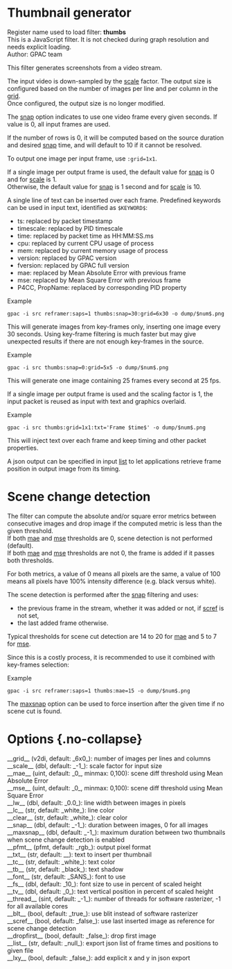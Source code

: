 <!-- automatically generated - do not edit, patch gpac/applications/gpac/gpac.c -->

# Thumbnail generator  
  
Register name used to load filter: __thumbs__  
This is a JavaScript filter. It is not checked during graph resolution and needs explicit loading.  
Author: GPAC team  
  
This filter generates screenshots from a video stream.  
  
The input video is down-sampled by the [scale](#scale) factor. The output size is configured based on the number of images per line and per column in the [grid](#grid).   
Once configured, the output size is no longer modified.  
  
The [snap](#snap) option indicates to use one video frame every given seconds. If value is 0, all input frames are used.  
  
If the number of rows is 0, it will be computed based on the source duration and desired [snap](#snap) time, and will default to 10 if it cannot be resolved.  
  
To output one image per input frame, use `:grid=1x1`.  
  
If a single image per output frame is used, the default value for [snap](#snap) is 0 and for [scale](#scale) is 1.  
Otherwise, the default value for [snap](#snap) is 1 second and for [scale](#scale) is 10.  
  
A single line of text can be inserted over each frame. Predefined keywords can be used in input text, identified as `$KEYWORD$`:  

- ts: replaced by packet timestamp  
- timescale: replaced by PID timescale  
- time: replaced by packet time as HH:MM:SS.ms  
- cpu: replaced by current CPU usage of process  
- mem: replaced by current memory usage of process  
- version: replaced by GPAC version  
- fversion: replaced by GPAC full version  
- mae: replaced by Mean Absolute Error with previous frame  
- mse: replaced by Mean Square Error with previous frame  
- P4CC, PropName: replaced by corresponding PID property  

  
Example
```
gpac -i src reframer:saps=1 thumbs:snap=30:grid=6x30 -o dump/$num$.png
```
  
This will generate images from key-frames only, inserting one image every 30 seconds. Using key-frame filtering is much faster but may give unexpected results if there are not enough key-frames in the source.  
  
Example
```
gpac -i src thumbs:snap=0:grid=5x5 -o dump/$num$.png
```
  
This will generate one image containing 25 frames every second at 25 fps.  
  
If a single image per output frame is used and the scaling factor is 1, the input packet is reused as input with text and graphics overlaid.  
  
Example
```
gpac -i src thumbs:grid=1x1:txt='Frame $time$' -o dump/$num$.png
```
  
This will inject text over each frame and keep timing and other packet properties.  
  
A json output can be specified in input [list](#list) to let applications retrieve frame position in output image from its timing.  
  
# Scene change detection  
  
The filter can compute the absolute and/or square error metrics between consecutive images and drop image if the computed metric is less than the given threshold.  
If both [mae](#mae) and [mse](#mse) thresholds are 0, scene detection is not performed (default).  
If both [mae](#mae) and [mse](#mse) thresholds are not 0, the frame is added if it passes both thresholds.  
  
For both metrics, a value of 0 means all pixels are the same, a value of 100 means all pixels have 100% intensity difference (e.g. black versus white).  
  
The scene detection is performed after the [snap](#snap) filtering and uses:  

- the previous frame in the stream, whether it was added or not, if [scref](#scref) is not set,  
- the last added frame otherwise.  

  
Typical thresholds for scene cut detection are 14 to 20 for [mae](#mae) and 5 to 7 for [mse](#mse).  
  
Since this is a costly process, it is recommended to use it combined with key-frames selection:  
  
Example
```
gpac -i src reframer:saps=1 thumbs:mae=15 -o dump/$num$.png
```
  
  
The [maxsnap](#maxsnap) option can be used to force insertion after the given time if no scene cut is found.  
  

# Options  {.no-collapse}  
  
<div markdown class="option">  
<a id="grid" data-level="basic">__grid__</a> (v2di, default: _6x0_): number of images per lines and columns  
</div>  
<div markdown class="option">  
<a id="scale" data-level="basic">__scale__</a> (dbl, default: _-1_): scale factor for input size  
</div>  
<div markdown class="option">  
<a id="mae">__mae__</a> (uint, default: _0_, minmax: 0,100): scene diff threshold using Mean Absolute Error  
</div>  
<div markdown class="option">  
<a id="mse">__mse__</a> (uint, default: _0_, minmax: 0,100): scene diff threshold using Mean Square Error  
</div>  
<div markdown class="option">  
<a id="lw">__lw__</a> (dbl, default: _0.0_): line width between images in pixels  
</div>  
<div markdown class="option">  
<a id="lc">__lc__</a> (str, default: _white_): line color  
</div>  
<div markdown class="option">  
<a id="clear">__clear__</a> (str, default: _white_): clear color  
</div>  
<div markdown class="option">  
<a id="snap" data-level="basic">__snap__</a> (dbl, default: _-1_): duration between images, 0 for all images  
</div>  
<div markdown class="option">  
<a id="maxsnap" data-level="basic">__maxsnap__</a> (dbl, default: _-1_): maximum duration between two thumbnails when scene change detection is enabled  
</div>  
<div markdown class="option">  
<a id="pfmt">__pfmt__</a> (pfmt, default: _rgb_): output pixel format  
</div>  
<div markdown class="option">  
<a id="txt">__txt__</a> (str, default: __): text to insert per thumbnail  
</div>  
<div markdown class="option">  
<a id="tc">__tc__</a> (str, default: _white_): text color  
</div>  
<div markdown class="option">  
<a id="tb">__tb__</a> (str, default: _black_): text shadow  
</div>  
<div markdown class="option">  
<a id="font">__font__</a> (str, default: _SANS_): font to use  
</div>  
<div markdown class="option">  
<a id="fs">__fs__</a> (dbl, default: _10_): font size to use in percent of scaled height  
</div>  
<div markdown class="option">  
<a id="tv">__tv__</a> (dbl, default: _0_): text vertical position in percent of scaled height  
</div>  
<div markdown class="option">  
<a id="thread">__thread__</a> (sint, default: _-1_): number of threads for software rasterizer, -1 for all available cores  
</div>  
<div markdown class="option">  
<a id="blt">__blt__</a> (bool, default: _true_): use blit instead of software rasterizer  
</div>  
<div markdown class="option">  
<a id="scref">__scref__</a> (bool, default: _false_): use last inserted image as reference for scene change detection  
</div>  
<div markdown class="option">  
<a id="dropfirst">__dropfirst__</a> (bool, default: _false_): drop first image  
</div>  
<div markdown class="option">  
<a id="list">__list__</a> (str, default: _null_): export json list of frame times and positions to given file  
</div>  
<div markdown class="option">  
<a id="lxy">__lxy__</a> (bool, default: _false_): add explicit x and y in json export  
</div>  
  
